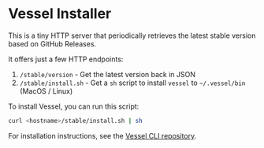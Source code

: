 # Vessel Installer

This is a tiny HTTP server that periodically retrieves the latest stable version based on GitHub Releases.

It offers just a few HTTP endpoints:

1. `/stable/version` - Get the latest version back in JSON
2. `/stable/install.sh` - Get a `sh` script to install `vessel` to `~/.vessel/bin` (MacOS / Linux)

To install Vessel, you can run this script:

```bash
curl <hostname>/stable/install.sh | sh
```

For installation instructions, see the [Vessel CLI repository](https://github.com/Vessel-App/vessel-cli).